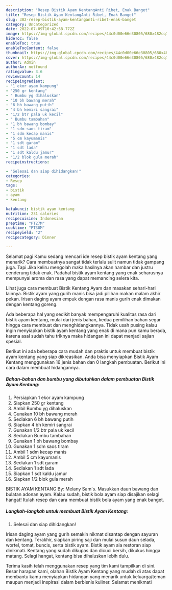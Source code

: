 ```yaml
---
description: "Resep Bistik Ayam KentangAnti Ribet, Enak Banget"
title: "Resep Bistik Ayam KentangAnti Ribet, Enak Banget"
slug: 302-resep-bistik-ayam-kentanganti-ribet-enak-banget
category: Uncategorized
date: 2022-07-09T10:42:58.772Z
image: https://img-global.cpcdn.com/recipes/44c0d00e66e30805/680x482cq70/bistik-ayam-kentang-foto-resep-utama.jpg
hideToc: false
enableToc: true
enableTocContent: false
thumbnail: https://img-global.cpcdn.com/recipes/44c0d00e66e30805/680x482cq70/bistik-ayam-kentang-foto-resep-utama.jpg
cover: https://img-global.cpcdn.com/recipes/44c0d00e66e30805/680x482cq70/bistik-ayam-kentang-foto-resep-utama.jpg
author: Admin
authorAv: notfound
ratingvalue: 3.6
reviewcount: 14
recipeingredient:
- "1 ekor ayam kampung"
- "250 gr kentang"
- " Bumbu yg dihaluskan"
- "10 bh bawang merah"
- "6 bh bawang putih"
- "4 bh kemiri sangrai"
- "1/2 btr pala uk kecil"
- " Bumbu tambahan"
- "1 bh bawang bombay"
- "1 sdm saos tiram"
- "1 sdm kecap manis"
- "5 cm kayumanis"
- "1 sdt garam"
- "1 sdt lada"
- "1 sdt kaldu jamur"
- "1/2 blok gula merah"
recipeinstructions:

- "Selesai dan siap dihidangkan!"
categories:
- Resep
tags:
- bistik
- ayam
- kentang

katakunci: bistik ayam kentang 
nutrition: 231 calories
recipecuisine: Indonesian
preptime: "PT27M"
cooktime: "PT30M"
recipeyield: "2"
recipecategory: Dinner

---
```



Selamat pagi Kamu sedang mencari ide resep bistik ayam kentang yang menarik? Cara membuatnya sangat tidak terlalu sulit namun tidak gampang juga. Tapi Jika keliru mengolah maka hasilnya akan hambar dan justru cenderung tidak enak. Padahal bistik ayam kentang yang enak seharusnya mempunyai aroma dan rasa yang dapat memancing selera kita.


Lihat juga cara membuat Bistik Kentang Ayam dan masakan sehari-hari lainnya. Bistik ayam yang gurih manis bisa jadi pilihan makan malam akhir pekan. Irisan daging ayam empuk dengan rasa manis gurih enak dimakan dengan kentang goreng.

Ada beberapa hal yang sedikit banyak mempengaruhi kualitas rasa dari bistik ayam kentang, mulai dari jenis bahan, kedua pemilihan bahan segar hingga cara membuat dan menghidangkannya. Tidak usah pusing kalau ingin menyiapkan bistik ayam kentang yang enak di mana pun kamu berada, karena asal sudah tahu triknya maka hidangan ini dapat menjadi sajian spesial.


Berikut ini ada beberapa cara mudah dan praktis untuk membuat bistik ayam kentang yang siap dikreasikan. Anda bisa menyiapkan Bistik Ayam Kentang menggunakan 16 jenis bahan dan 0 langkah pembuatan. Berikut ini cara dalam membuat hidangannya.

<!--inarticleads1-->

##### Bahan-bahan dan bumbu yang dibutuhkan dalam pembuatan Bistik Ayam Kentang:

1. Persiapkan 1 ekor ayam kampung
1. Siapkan 250 gr kentang
1. Ambil  Bumbu yg dihaluskan
1. Gunakan 10 bh bawang merah
1. Sediakan 6 bh bawang putih
1. Siapkan 4 bh kemiri sangrai
1. Gunakan 1/2 btr pala uk kecil
1. Sediakan  Bumbu tambahan
1. Gunakan 1 bh bawang bombay
1. Gunakan 1 sdm saos tiram
1. Ambil 1 sdm kecap manis
1. Ambil 5 cm kayumanis
1. Sediakan 1 sdt garam
1. Sediakan 1 sdt lada
1. Siapkan 1 sdt kaldu jamur
1. Siapkan 1/2 blok gula merah


BISTIK AYAM KENTANG By: Melany Sam&#39;s. Masukkan daun bawang dan bulatan adonan ayam. Kalau sudah, bistik bola ayam siap disajikan selagi hangat! Itulah resep dan cara membuat bistik bola ayam yang enak banget. 

<!--inarticleads2-->

##### Langkah-langkah untuk membuat Bistik Ayam Kentang:


1. Selesai dan siap dihidangkan!

Irisan daging ayam yang gurih semakin nikmat disantap dengan sayuran dan kentang. Terakhir, siapkan piring saji dan mulai susun daun selada, wortel, tomat, buncis, serta bistik ayam. Bistik ayam ala restoran siap dinikmati. Kentang yang sudah dikupas dan dicuci bersih, dikukus hingga matang. Selagi hangat, kentang bisa dihaluskan lebih dulu. 

Terima kasih telah menggunakan resep yang tim kami tampilkan di sini. Besar harapan kami, olahan Bistik Ayam Kentang yang mudah di atas dapat membantu kamu menyiapkan hidangan yang menarik untuk keluarga/teman maupun menjadi inspirasi dalam berbisnis kuliner. Selamat menikmati
